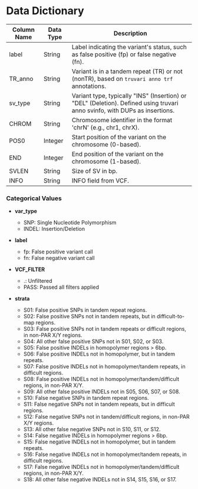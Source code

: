 # Data Dictionary

| Column Name | Data Type | Description                                                                                                                |
| ----------- | --------- | -------------------------------------------------------------------------------------------------------------------------- |
| label       | String    | Label indicating the variant's status, such as false positive (fp) or false negative (fn).                                 |
| TR_anno     | String    | Variant is in a tandem repeat (TR) or not (nonTR), based on `truvari anno trf` annotations.                                |
| sv_type     | String    | Variant type, typically "INS" (Insertion) or "DEL" (Deletion). Defined using truvari anno svinfo, with DUPs as insertions. |
| CHROM       | String    | Chromosome identifier in the format 'chrN' (e.g., chr1, chrX).                                                             |
| POS0        | Integer   | Start position of the variant on the chromosome (0-based).                                                                 |
| END         | Integer   | End position of the variant on the chromosome (1-based).                                                                   |
| SVLEN       | String    | Size of SV in bp.                                                                                                          |
| INFO        | String    | INFO field from VCF.                                                                                                       |

### Categorical Values

- **var_type**

  - SNP: Single Nucleotide Polymorphism
  - INDEL: Insertion/Deletion

- **label**

  - fp: False positive variant call
  - fn: False negative variant call

- **VCF_FILTER**

  - .: Unfiltered
  - PASS: Passed all filters applied

- **strata**
  - S01: False positive SNPs in tandem repeat regions.
  - S02: False positive SNPs not in tandem repeats, but in difficult-to-map regions.
  - S03: False positive SNPs not in tandem repeats or difficult regions, in non-PAR X/Y regions.
  - S04: All other false positive SNPs not in S01, S02, or S03.
  - S05: False positive INDELs in homopolymer regions > 6bp.
  - S06: False positive INDELs not in homopolymer, but in tandem repeats.
  - S07: False positive INDELs not in homopolymer/tandem repeats, in difficult regions.
  - S08: False positive INDELs not in homopolymer/tandem/difficult regions, in non-PAR X/Y.
  - S09: All other false positive INDELs not in S05, S06, S07, or S08.
  - S10: False negative SNPs in tandem repeat regions.
  - S11: False negative SNPs not in tandem repeats, but in difficult regions.
  - S12: False negative SNPs not in tandem/difficult regions, in non-PAR X/Y regions.
  - S13: All other false negative SNPs not in S10, S11, or S12.
  - S14: False negative INDELs in homopolymer regions > 6bp.
  - S15: False negative INDELs not in homopolymer, but in tandem repeats.
  - S16: False negative INDELs not in homopolymer/tandem repeats, in difficult regions.
  - S17: False negative INDELs not in homopolymer/tandem/difficult regions, in non-PAR X/Y.
  - S18: All other false negative INDELs not in S14, S15, S16, or S17.
